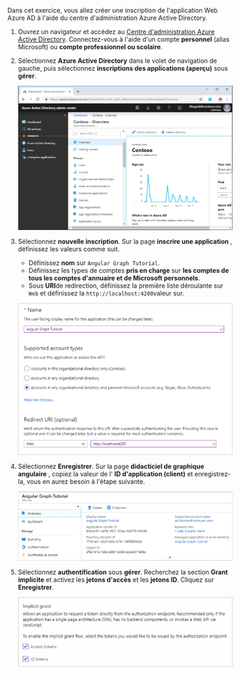 <!-- markdownlint-disable MD002 MD041 -->

Dans cet exercice, vous allez créer une inscription de l'application Web Azure AD à l'aide du centre d'administration Azure Active Directory.

1. Ouvrez un navigateur et accédez au [Centre d'administration Azure Active Directory](https://aad.portal.azure.com). Connectez-vous à l'aide d'un compte **personnel** (alias Microsoft) ou **compte professionnel ou scolaire**.

1. Sélectionnez **Azure Active Directory** dans le volet de navigation de gauche, puis sélectionnez **inscriptions des applications (aperçu)** sous **gérer**.

    ![Capture d'écran des inscriptions d'application ](./images/aad-portal-app-registrations.png)

1. Sélectionnez **nouvelle inscription**. Sur la page **inscrire une application** , définissez les valeurs comme suit.

    - Définissez **nom** sur `Angular Graph Tutorial`.
    - Définissez les types de comptes **pris en charge** sur **les comptes de tous les comptes d'annuaire et de Microsoft personnels**.
    - Sous **URI**de redirection, définissez la première liste déroulante sur `Web` et définissez la `http://localhost:4200`valeur sur.

    ![Capture d'écran de la page inscrire une application](./images/aad-register-an-app.png)

1. Sélectionnez **Enregistrer**. Sur la page **didacticiel de graphique angulaire** , copiez la valeur de l' **ID d'application (client)** et enregistrez-la, vous en aurez besoin à l'étape suivante.

    ![Capture d'écran de l'ID d'application de la nouvelle inscription de l'application](./images/aad-application-id.png)

1. Sélectionnez **authentification** sous **gérer**. Recherchez la section **Grant implicite** et activez les **jetons d'accès** et les **jetons ID**. Cliquez sur **Enregistrer**.

    ![Capture d'écran de la section Grant implicite](./images/aad-implicit-grant.png)
